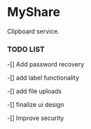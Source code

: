 # MyShare
Clipboard service.


### TODO LIST
-[] Add password recovery

-[] add label functionality

-[] add file uploads

-[] finalize ui design 

-[] Improve security

